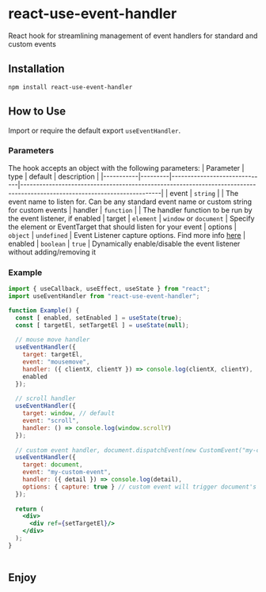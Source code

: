 # react-use-event-handler
React hook for streamlining management of event handlers for standard and custom events

## Installation
`npm install react-use-event-handler`

## How to Use
Import or require the default export `useEventHandler`.

### Parameters
The hook accepts an object with the following parameters:
| Parameter | type    | default                      | description                                                                                                              |
|-----------|---------|------------------------------|--------------------------------------------------------------------------------------------------------------------------|
| event    | `string`   |                        | The event name to listen for. Can be any standard event name or custom string for custom events
| handler  | `function` |                        | The handler function to be run by the event listener, if enabled
| target   | `element`  | `window` or `document` | Specify the element or EventTarget that should listen for your event
| options  | `object`   | `undefined`            | Event Listener capture options. Find more info [here](https://developer.mozilla.org/en-US/docs/Web/API/EventTarget/addEventListener#parameters)
| enabled  | `boolean`  | `true`                 | Dynamically enable/disable the event listener without adding/removing it


### Example
```jsx
import { useCallback, useEffect, useState } from "react";
import useEventHandler from "react-use-event-handler";

function Example() {
  const [ enabled, setEnabled ] = useState(true);
  const [ targetEl, setTargetEl ] = useState(null);
  
  // mouse move handler
  useEventHandler({
    target: targetEl,
    event: "mousemove",
    handler: ({ clientX, clientY }) => console.log(clientX, clientY),
    enabled
  });
  
  // scroll handler
  useEventHandler({
    target: window, // default
    event: "scroll",
    handler: () => console.log(window.scrollY)
  });
  
  // custom event handler, document.dispatchEvent(new CustomEvent("my-custom-event", { detail: "hi" }))
  useEventHandler({
    target: document,
    event: "my-custom-event",
    handler: ({ detail }) => console.log(detail),
    options: { capture: true } // custom event will trigger document's handler before any child elements
  });
  
  return (
    <div>
      <div ref={setTargetEl}/>
    </div>
  );
}
    
```

## Enjoy
